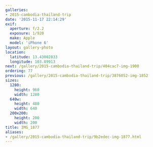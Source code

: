 ```yaml
---
galleries:
- 2015-cambodia-thailand-trip
date: '2015-11-17 22:14:29'
exif:
  aperture: f/2.2
  exposure: 1/920
  make: Apple
  model: 'iPhone 6'
layout: gallery-photo
location:
  latitude: 13.43002833
  longitude: 103.89913
next: /gallery/2015-cambodia-thailand-trip/404cac7-img-1900
ordering: 77
previous: /gallery/2015-cambodia-thailand-trip/3876052-img-1852
sizes:
  1280:
    height: 960
    width: 1280
  640w:
    height: 480
    width: 640
  200x200:
    height: 200
    width: 200
title: IMG_1877
aliases:
- /gallery/2015-cambodia-thailand-trip/9b2edec-img-1877.html
---
```

